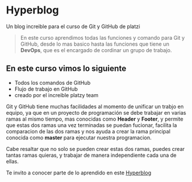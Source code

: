 # Hyperblog
Un blog increible para el curso de Git y GitHub de platzi

>En este curso aprendimos todas las funciones y comando para Git y GitHub, desde lo mas basico hasta las funciones que tiene un <b>DevOps</b>, que es el encargado de cordinar un grupo de trabajo.

## En este curso vimos lo siguiente

* Todos los comandos de GitHub 
* Flujo de trabajo en GitHub
* creado por el increible platzy team

Git y GitHub tiene muchas facilidades al momento de unificar un trabjo en equipo, ya que en un proyecto de programaci&oacute;n se debe trabajar en varias ramas al mismo tiempo, mas conocidas como <b>Header</b> y <b>Footer</b>, y permite que estas dos ramas una vez terminadas se puedan fucionar, facilita la comparacion de las dos ramas y nos ayuda a crear la rama principal conocida como <b>master</b> para ejecutar nuestra programacion.

Cabe resaltar que no solo se pueden crear estas dos ramas, puedes crear tantas ramas quieras, y trabajar de manera independiente cada una de ellas.

Te invito a conocer parte de lo aprendido en este [Hyperblog](https://github.com/JohnMahecha/Hyperblog.github.io.git)